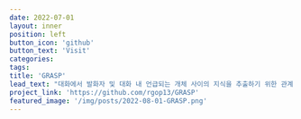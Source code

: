 ```yaml
---
date: 2022-07-01
layout: inner
position: left
button_icon: 'github'
button_text: 'Visit'
categories:
tags:
title: 'GRASP'
lead_text: "대화에서 발화자 및 대화 내 언급되는 개체 사이의 지식을 추출하기 위한 관계 추출 시스템"
project_link: 'https://github.com/rgop13/GRASP'
featured_image: '/img/posts/2022-08-01-GRASP.png'
---
```

